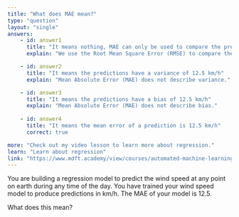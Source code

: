 ```yaml
---
title: "What does MAE mean?"
type: "question"
layout: "single"
answers:
    - id: answer1
      title: "It means nothing, MAE can only be used to compare the predictive quality of two models"
      explain: "We use the Root Mean Square Error (RMSE) to compare the predictive quality of two models, not the MAE."

    - id: answer2
      title: "It means the predictions have a variance of 12.5 km/h"
      explain: "Mean Absolute Error (MAE) does not describe variance."

    - id: answer3
      title: "It means the predictions have a bias of 12.5 km/h"
      explain: "Mean Absolute Error (MAE) does not describe bias."
      
    - id: answer4
      title: "It means the mean error of a prediction is 12.5 km/h"
      correct: true

more: "Check out my video lesson to learn more about regression."
learn: "Learn about regression"
link: "https://www.mdft.academy/view/courses/automated-machine-learning-with-mlnet/403055-regression/1153071-introducing-linear-regression"
---
```


You are building a regression model to predict the wind speed at any point on earth during any time of the day. You have trained your wind speed model to produce predictions in km/h. The MAE of your model is 12.5. 

What does this mean? 
